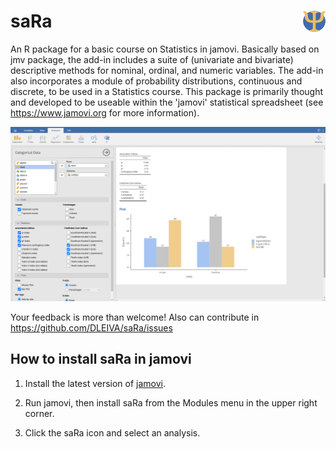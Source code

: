 # saRa <img src="img/saRa_logo.png" align="right" />

An R package for a basic course on Statistics in jamovi. 
Basically based on jmv package, the add-in includes a suite of (univariate and bivariate) descriptive methods  for nominal, ordinal, and numeric variables. The add-in also incorporates a module of probability distributions, continuous and discrete, to be used in a Statistics course. This package is primarily thought and developed to be useable within the 'jamovi' statistical spreadsheet (see <https://www.jamovi.org> for more information).

![Screenshot of saRa](https://github.com/DLEIVA/saRa/blob/main/img/screenshot_saRa.png)

Your feedback is more than welcome! Also can contribute in https://github.com/DLEIVA/saRa/issues

## How to install saRa in jamovi

1. Install the latest version of [jamovi](https://www.jamovi.org/download.html).

2. Run jamovi, then install saRa from the Modules menu in the upper right corner.

3. Click the saRa icon and select an analysis.
